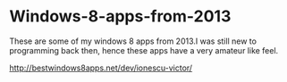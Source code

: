 # Windows-8-apps-from-2013
These are some of my windows 8 apps from 2013.I was still new to programming back then, hence these apps have a very amateur like feel.


http://bestwindows8apps.net/dev/ionescu-victor/
